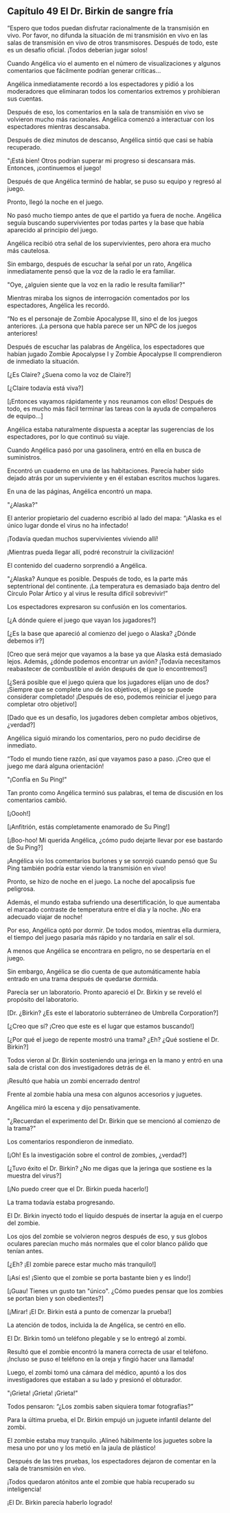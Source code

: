 
## Capítulo 49 El Dr. Birkin de sangre fría


“Espero que todos puedan disfrutar racionalmente de la transmisión en vivo. Por favor, no difunda la situación de mi transmisión en vivo en las salas de transmisión en vivo de otros transmisores. Después de todo, este es un desafío oficial. ¡Todos deberían jugar solos!

Cuando Angélica vio el aumento en el número de visualizaciones y algunos comentarios que fácilmente podrían generar críticas…

Angélica inmediatamente recordó a los espectadores y pidió a los moderadores que eliminaran todos los comentarios extremos y prohibieran sus cuentas.

Después de eso, los comentarios en la sala de transmisión en vivo se volvieron mucho más racionales. Angélica comenzó a interactuar con los espectadores mientras descansaba.

Después de diez minutos de descanso, Angélica sintió que casi se había recuperado.

"¡Está bien! Otros podrían superar mi progreso si descansara más. Entonces, ¡continuemos el juego!

Después de que Angélica terminó de hablar, se puso su equipo y regresó al juego.

Pronto, llegó la noche en el juego.

No pasó mucho tiempo antes de que el partido ya fuera de noche. Angélica seguía buscando supervivientes por todas partes y la base que había aparecido al principio del juego.

Angélica recibió otra señal de los supervivientes, pero ahora era mucho más cautelosa.

Sin embargo, después de escuchar la señal por un rato, Angélica inmediatamente pensó que la voz de la radio le era familiar.

"Oye, ¿alguien siente que la voz en la radio le resulta familiar?"

Mientras miraba los signos de interrogación comentados por los espectadores, Angélica les recordó.

“No es el personaje de Zombie Apocalypse III, sino el de los juegos anteriores. ¡La persona que habla parece ser un NPC de los juegos anteriores!

Después de escuchar las palabras de Angélica, los espectadores que habían jugado Zombie Apocalypse I y Zombie Apocalypse II comprendieron de inmediato la situación.

[¿Es Claire? ¿Suena como la voz de Claire?]

[¿Claire todavía está viva?]

[¡Entonces vayamos rápidamente y nos reunamos con ellos! Después de todo, es mucho más fácil terminar las tareas con la ayuda de compañeros de equipo…]

Angélica estaba naturalmente dispuesta a aceptar las sugerencias de los espectadores, por lo que continuó su viaje.

Cuando Angélica pasó por una gasolinera, entró en ella en busca de suministros.

Encontró un cuaderno en una de las habitaciones. Parecía haber sido dejado atrás por un superviviente y en él estaban escritos muchos lugares.

En una de las páginas, Angélica encontró un mapa.

"¿Alaska?"

El anterior propietario del cuaderno escribió al lado del mapa: “¡Alaska es el único lugar donde el virus no ha infectado!

¡Todavía quedan muchos supervivientes viviendo allí!

¡Mientras pueda llegar allí, podré reconstruir la civilización!

El contenido del cuaderno sorprendió a Angélica.

"¿Alaska? Aunque es posible. Después de todo, es la parte más septentrional del continente. ¡La temperatura es demasiado baja dentro del Círculo Polar Ártico y al virus le resulta difícil sobrevivir!”

Los espectadores expresaron su confusión en los comentarios.

[¿A dónde quiere el juego que vayan los jugadores?]

[¿Es la base que apareció al comienzo del juego o Alaska? ¿Dónde debemos ir?]

[Creo que será mejor que vayamos a la base ya que Alaska está demasiado lejos. Además, ¿dónde podemos encontrar un avión? ¡Todavía necesitamos reabastecer de combustible el avión después de que lo encontremos!]

[¿Será posible que el juego quiera que los jugadores elijan uno de dos? ¡Siempre que se complete uno de los objetivos, el juego se puede considerar completado! ¡Después de eso, podemos reiniciar el juego para completar otro objetivo!]

[Dado que es un desafío, los jugadores deben completar ambos objetivos, ¿verdad?]

Angélica siguió mirando los comentarios, pero no pudo decidirse de inmediato.

“Todo el mundo tiene razón, así que vayamos paso a paso. ¡Creo que el juego me dará alguna orientación!

"¡Confía en Su Ping!"

Tan pronto como Angélica terminó sus palabras, el tema de discusión en los comentarios cambió.

[¡Oooh!]

[¡Anfitrión, estás completamente enamorado de Su Ping!]

[¡Boo-hoo! Mi querida Angélica, ¿cómo pudo dejarte llevar por ese bastardo de Su Ping?]

¡Angélica vio los comentarios burlones y se sonrojó cuando pensó que Su Ping también podría estar viendo la transmisión en vivo!

Pronto, se hizo de noche en el juego. La noche del apocalipsis fue peligrosa.

Además, el mundo estaba sufriendo una desertificación, lo que aumentaba el marcado contraste de temperatura entre el día y la noche. ¡No era adecuado viajar de noche!

Por eso, Angélica optó por dormir. De todos modos, mientras ella durmiera, el tiempo del juego pasaría más rápido y no tardaría en salir el sol.

A menos que Angélica se encontrara en peligro, no se despertaría en el juego.

Sin embargo, Angélica se dio cuenta de que automáticamente había entrado en una trama después de quedarse dormida.

Parecía ser un laboratorio. Pronto apareció el Dr. Birkin y se reveló el propósito del laboratorio.

[Dr. ¿Birkin? ¿Es este el laboratorio subterráneo de Umbrella Corporation?]

[¿Creo que sí? ¡Creo que este es el lugar que estamos buscando!]

[¿Por qué el juego de repente mostró una trama? ¿Eh? ¿Qué sostiene el Dr. Birkin?]

Todos vieron al Dr. Birkin sosteniendo una jeringa en la mano y entró en una sala de cristal con dos investigadores detrás de él.

¡Resultó que había un zombi encerrado dentro!

Frente al zombie había una mesa con algunos accesorios y juguetes.

Angélica miró la escena y dijo pensativamente.

"¿Recuerdan el experimento del Dr. Birkin que se mencionó al comienzo de la trama?"

Los comentarios respondieron de inmediato.

[¡Oh! Es la investigación sobre el control de zombies, ¿verdad?]

[¿Tuvo éxito el Dr. Birkin? ¿No me digas que la jeringa que sostiene es la muestra del virus?]

[¡No puedo creer que el Dr. Birkin pueda hacerlo!]

La trama todavía estaba progresando.

El Dr. Birkin inyectó todo el líquido después de insertar la aguja en el cuerpo del zombie.

Los ojos del zombie se volvieron negros después de eso, y sus globos oculares parecían mucho más normales que el color blanco pálido que tenían antes.

[¿Eh? ¡El zombie parece estar mucho más tranquilo!]

[¡Así es! ¡Siento que el zombie se porta bastante bien y es lindo!]

[¡Guau! Tienes un gusto tan "único". ¿Cómo puedes pensar que los zombies se portan bien y son obedientes?]

[¡Mirar! ¡El Dr. Birkin está a punto de comenzar la prueba!]

La atención de todos, incluida la de Angélica, se centró en ello.

El Dr. Birkin tomó un teléfono plegable y se lo entregó al zombi.

Resultó que el zombie encontró la manera correcta de usar el teléfono. ¡Incluso se puso el teléfono en la oreja y fingió hacer una llamada!

Luego, el zombi tomó una cámara del médico, apuntó a los dos investigadores que estaban a su lado y presionó el obturador.

"¡Grieta! ¡Grieta! ¡Grieta!"

Todos pensaron: “¿Los zombis saben siquiera tomar fotografías?”

Para la última prueba, el Dr. Birkin empujó un juguete infantil delante del zombi.

El zombie estaba muy tranquilo. ¡Alineó hábilmente los juguetes sobre la mesa uno por uno y los metió en la jaula de plástico!

Después de las tres pruebas, los espectadores dejaron de comentar en la sala de transmisión en vivo.

¡Todos quedaron atónitos ante el zombie que había recuperado su inteligencia!

¡El Dr. Birkin parecía haberlo logrado!
